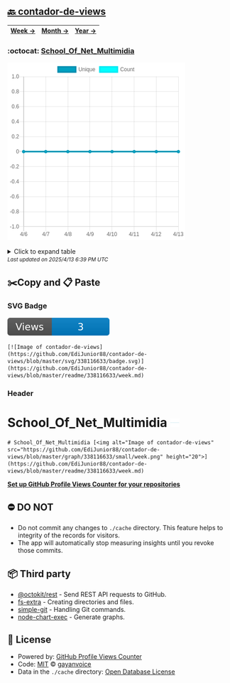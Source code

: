 ## [🔙 contador-de-views](https://github.com/EdiJunior88/contador-de-views)
| [**Week →**](https://github.com/EdiJunior88/contador-de-views/blob/master/readme/338116633/week.md) | [**Month →**](https://github.com/EdiJunior88/contador-de-views/blob/master/readme/338116633/month.md) | [**Year →**](https://github.com/EdiJunior88/contador-de-views/blob/master/readme/338116633/year.md) |
| ---- | ---- | ----- |
### :octocat: [School_Of_Net_Multimidia](https://github.com/EdiJunior88/School_Of_Net_Multimidia)
![Image of contador-de-views](https://github.com/EdiJunior88/contador-de-views/blob/master/graph/338116633/large/week.png)

<details>
	<summary>Click to expand table</summary>
	<h2>:calendar: Week Page Views Table</h2>
<table>
	<tr>
		<th>
			Last Updated
		</th>
		<th>
			Unique
		</th>
		<th>
			Count
		</th>
	</tr>
	<tr>
		<td>
			<code>2025/4/13</code>
		</td>
		<td>
			<code>0</code>
		</td>
		<td>
			<code>0</code>
		</td>
	</tr>
	<tr>
		<td>
			<code>2025/4/12</code>
		</td>
		<td>
			<code>0</code>
		</td>
		<td>
			<code>0</code>
		</td>
	</tr>
	<tr>
		<td>
			<code>2025/4/11</code>
		</td>
		<td>
			<code>0</code>
		</td>
		<td>
			<code>0</code>
		</td>
	</tr>
	<tr>
		<td>
			<code>2025/4/10</code>
		</td>
		<td>
			<code>0</code>
		</td>
		<td>
			<code>0</code>
		</td>
	</tr>
	<tr>
		<td>
			<code>2025/4/9</code>
		</td>
		<td>
			<code>0</code>
		</td>
		<td>
			<code>0</code>
		</td>
	</tr>
	<tr>
		<td>
			<code>2025/4/8</code>
		</td>
		<td>
			<code>0</code>
		</td>
		<td>
			<code>0</code>
		</td>
	</tr>
	<tr>
		<td>
			<code>2025/4/7</code>
		</td>
		<td>
			<code>0</code>
		</td>
		<td>
			<code>0</code>
		</td>
	</tr>
	<tr>
		<td>
			<code>2025/4/6</code>
		</td>
		<td>
			<code>0</code>
		</td>
		<td>
			<code>0</code>
		</td>
	</tr>
</table>

</details>
<small><i>Last updated on 2025/4/13 6:39 PM UTC</i></small>

## ✂️Copy and 📋 Paste
### SVG Badge
[![Image of contador-de-views](https://github.com/EdiJunior88/contador-de-views/blob/master/svg/338116633/badge.svg)](https://github.com/EdiJunior88/contador-de-views/blob/master/readme/338116633/week.md)
```readme
[![Image of contador-de-views](https://github.com/EdiJunior88/contador-de-views/blob/master/svg/338116633/badge.svg)](https://github.com/EdiJunior88/contador-de-views/blob/master/readme/338116633/week.md)
```
### Header
# School_Of_Net_Multimidia [<img alt="Image of contador-de-views" src="https://github.com/EdiJunior88/contador-de-views/blob/master/graph/338116633/small/week.png" height="20">](https://github.com/EdiJunior88/contador-de-views/blob/master/readme/338116633/week.md)
```readme
# School_Of_Net_Multimidia [<img alt="Image of contador-de-views" src="https://github.com/EdiJunior88/contador-de-views/blob/master/graph/338116633/small/week.png" height="20">](https://github.com/EdiJunior88/contador-de-views/blob/master/readme/338116633/week.md)
```
[**Set up GitHub Profile Views Counter for your repositories**](https://github.com/gayanvoice/github-profile-views-counter)
## ⛔ DO NOT
- Do not commit any changes to `./cache` directory. This feature helps to integrity of the records for visitors.
- The app will automatically stop measuring insights until you revoke those commits.
## 📦 Third party

- [@octokit/rest](https://www.npmjs.com/package/@octokit/rest) - Send REST API requests to GitHub.
- [fs-extra](https://www.npmjs.com/package/fs-extra) - Creating directories and files.
- [simple-git](https://www.npmjs.com/package/simple-git) - Handling Git commands.
- [node-chart-exec](https://www.npmjs.com/package/node-chart-exec) - Generate graphs.
## 📄 License
- Powered by: [GitHub Profile Views Counter](https://github.com/gayanvoice/github-profile-views-counter)
- Code: [MIT](./LICENSE) © [gayanvoice](https://github.com/gayanvoice/github-profile-views-counter)
- Data in the `./cache` directory: [Open Database License](https://opendatacommons.org/licenses/odbl/1-0/)